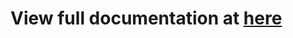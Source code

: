 # View full documentation at [here](https://drive.google.com/drive/folders/1R3DP58BcPCwoPWH2W7SqBxUhKUaMEsmX?usp=sharing)
